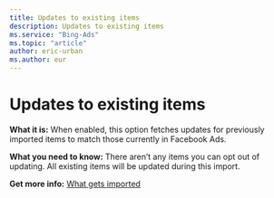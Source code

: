 ```yaml
---
title: Updates to existing items
description: Updates to existing items
ms.service: "Bing-Ads"
ms.topic: "article"
author: eric-urban
ms.author: eur
---
```


# Updates to existing items

**What it is:**  When enabled, this option fetches updates for previously imported items to match those currently in Facebook Ads.

**What you need to know:**  There aren’t any items you can opt out of updating. All existing items will be updated during this import.

**Get more info:**     [What gets imported](../hlp_BA_CONC_ImportWhatInfo.md)


